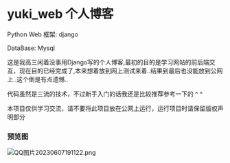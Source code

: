 # yuki_web 个人博客
Python Web 框架: django

DataBase:        Mysql


这是我高三闲着没事用Django写的个人博客,最初的目的是学习网站的前后端交互，现在目的已经完成了,本来想着放到网上测试来着..结果到最后也没能放到公网上..这个倒是有点遗憾..

代码虽然是三流的技术，不过新手入门的话我还是比较推荐参考一下的 ^ ^

本项目仅供学习交流，请不要将此项目放在公网上运行，运行项目时请保留版权声明部分

### 预览图
![QQ图片20230607191122.png](https://s2.loli.net/2023/06/07/uftL12eG8Ka5iAJ.png)
